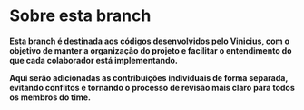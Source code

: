 # Sobre esta branch

**Esta branch é destinada aos códigos desenvolvidos pelo Vinicius, com o objetivo de manter a organização do projeto e facilitar o entendimento do que cada colaborador está implementando.**

**Aqui serão adicionadas as contribuições individuais de forma separada, evitando conflitos e tornando o processo de revisão mais claro para todos os membros do time.**
